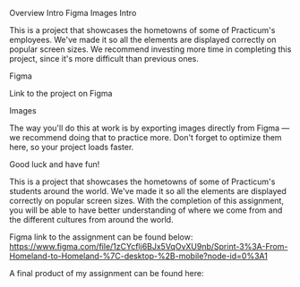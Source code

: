 Overview
Intro
Figma
Images
Intro

This is a project that showcases the hometowns of some of Practicum's employees. We've made it so all the elements are displayed correctly on popular screen sizes. We recommend investing more time in completing this project, since it's more difficult than previous ones.

Figma

Link to the project on Figma

Images

The way you'll do this at work is by exporting images directly from Figma — we recommend doing that to practice more. Don't forget to optimize them here, so your project loads faster.

Good luck and have fun!

This is a project that showcases the hometowns of some of Practicum's students around the world. We've made it so all the elements are displayed correctly on popular screen sizes. With the completion of this assignment, you will be able to have better understanding of where we come from and the different cultures from around the world.

Figma link to the assignment can be found below:
https://www.figma.com/file/1zCYcflj6BJx5VqOvXU9nb/Sprint-3%3A-From-Homeland-to-Homeland-%7C-desktop-%2B-mobile?node-id=0%3A1

A final product of my assignment can be found here:
